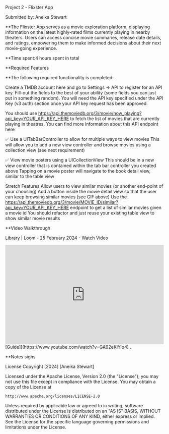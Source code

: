 Project 2 - Flixster App

Submitted by: Aneika Stewart

**The Flixster App serves as a movie exploration platform, displaying information on the latest highly-rated films currently playing in nearby theaters. Users can access concise movie summaries, release date details, and ratings, empowering them to make informed decisions about their next movie-going experience.

**Time spent:4 hours spent in total

**Required Features

**The following required functionality is completed:


Create a TMDB account here and go to Settings -> API to register for an API key. Fill-out the fields to the best of your ability (some fields you can just put in something random). You will need the API key specified under the API Key (v3 auth) section once your API key request has been approved.


You should use https://api.themoviedb.org/3/movie/now_playing?api_key=YOUR_API_KEY_HERE to fetch the list of movies that are currently playing in theatres. You can find more information about this API endpoint here


✅ Use a UITabBarController to allow for multiple ways to view movies
This will allow you to add a new view controller and browse movies using a collection view (see next requirement)


✅ View movie posters using a UICollectionView
This should be in a new view controller that is contained within the tab bar controller you created above
Tapping on a movie poster will navigate to the book detail view, similar to the table view


Stretch Features
Allow users to view similar movies (or another end-point of your choosing)
Add a button inside the movie detail view so that the user can keep browsing similar movies (see GIF above)
Use the https://api.themoviedb.org/3/movie/MOVIE_ID/similar?api_key=YOUR_API_KEY_HERE endpoint to get a list of similar movies given a movie id
You should refactor and just reuse your existing table view to show similar movie results

**Video Walkthrough

Library | Loom - 25 February 2024 - Watch Video

<div style="position: relative; padding-bottom: 62.5%; height: 0;"><iframe src="https://www.loom.com/embed/5de12d8c0c3743239eb117a03e5b398d?sid=7eaa39be-06c0-435e-af7e-8dea1dd68aa7" frameborder="0" webkitallowfullscreen mozallowfullscreen allowfullscreen style="position: absolute; top: 0; left: 0; width: 100%; height: 100%;"></iframe></div>
[Guide]](https://www.youtube.com/watch?v=GA92eKlYio4) .


**Notes
sighs

License
Copyright [2024] [Aneika Stewart]

Licensed under the Apache License, Version 2.0 (the "License");
you may not use this file except in compliance with the License.
You may obtain a copy of the License at

    http://www.apache.org/licenses/LICENSE-2.0

Unless required by applicable law or agreed to in writing, software
distributed under the License is distributed on an "AS IS" BASIS,
WITHOUT WARRANTIES OR CONDITIONS OF ANY KIND, either express or implied.
See the License for the specific language governing permissions and
limitations under the License.

